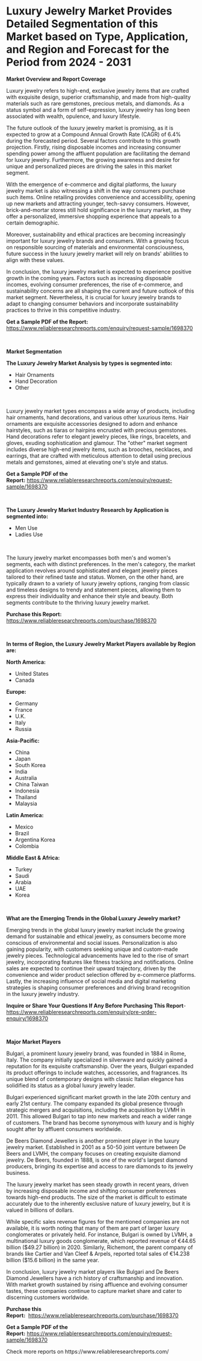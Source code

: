 <p><h1>Luxury Jewelry Market Provides Detailed Segmentation of this Market based on Type, Application, and Region and Forecast for the Period from 2024 - 2031</h1></p><p><strong>Market Overview and Report Coverage</strong></p>
<p><p>Luxury jewelry refers to high-end, exclusive jewelry items that are crafted with exquisite design, superior craftsmanship, and made from high-quality materials such as rare gemstones, precious metals, and diamonds. As a status symbol and a form of self-expression, luxury jewelry has long been associated with wealth, opulence, and luxury lifestyle.</p><p>The future outlook of the luxury jewelry market is promising, as it is expected to grow at a Compound Annual Growth Rate (CAGR) of 6.4% during the forecasted period. Several factors contribute to this growth projection. Firstly, rising disposable incomes and increasing consumer spending power among the affluent population are facilitating the demand for luxury jewelry. Furthermore, the growing awareness and desire for unique and personalized pieces are driving the sales in this market segment.</p><p>With the emergence of e-commerce and digital platforms, the luxury jewelry market is also witnessing a shift in the way consumers purchase such items. Online retailing provides convenience and accessibility, opening up new markets and attracting younger, tech-savvy consumers. However, brick-and-mortar stores still hold significance in the luxury market, as they offer a personalized, immersive shopping experience that appeals to a certain demographic.</p><p>Moreover, sustainability and ethical practices are becoming increasingly important for luxury jewelry brands and consumers. With a growing focus on responsible sourcing of materials and environmental consciousness, future success in the luxury jewelry market will rely on brands' abilities to align with these values.</p><p>In conclusion, the luxury jewelry market is expected to experience positive growth in the coming years. Factors such as increasing disposable incomes, evolving consumer preferences, the rise of e-commerce, and sustainability concerns are all shaping the current and future outlook of this market segment. Nevertheless, it is crucial for luxury jewelry brands to adapt to changing consumer behaviors and incorporate sustainability practices to thrive in this competitive industry.</p></p>
<p><strong>Get a Sample PDF of the Report:</strong> <a href="https://www.reliableresearchreports.com/enquiry/request-sample/1698370">https://www.reliableresearchreports.com/enquiry/request-sample/1698370</a></p>
<p>&nbsp;</p>
<p><strong>Market Segmentation</strong></p>
<p><strong>The Luxury Jewelry Market Analysis by types is segmented into:</strong></p>
<p><ul><li>Hair Ornaments</li><li>Hand Decoration</li><li>Other</li></ul></p>
<p>&nbsp;</p>
<p><p>Luxury jewelry market types encompass a wide array of products, including hair ornaments, hand decorations, and various other luxurious items. Hair ornaments are exquisite accessories designed to adorn and enhance hairstyles, such as tiaras or hairpins encrusted with precious gemstones. Hand decorations refer to elegant jewelry pieces, like rings, bracelets, and gloves, exuding sophistication and glamour. The "other" market segment includes diverse high-end jewelry items, such as brooches, necklaces, and earrings, that are crafted with meticulous attention to detail using precious metals and gemstones, aimed at elevating one's style and status.</p></p>
<p><strong>Get a Sample PDF of the Report:</strong>&nbsp;<a href="https://www.reliableresearchreports.com/enquiry/request-sample/1698370">https://www.reliableresearchreports.com/enquiry/request-sample/1698370</a></p>
<p>&nbsp;</p>
<p><strong>The Luxury Jewelry Market Industry Research by Application is segmented into:</strong></p>
<p><ul><li>Men Use</li><li>Ladies Use</li></ul></p>
<p>&nbsp;</p>
<p><p>The luxury jewelry market encompasses both men's and women's segments, each with distinct preferences. In the men's category, the market application revolves around sophisticated and elegant jewelry pieces tailored to their refined taste and status. Women, on the other hand, are typically drawn to a variety of luxury jewelry options, ranging from classic and timeless designs to trendy and statement pieces, allowing them to express their individuality and enhance their style and beauty. Both segments contribute to the thriving luxury jewelry market.</p></p>
<p><strong>Purchase this Report:</strong>&nbsp; <a href="https://www.reliableresearchreports.com/purchase/1698370">https://www.reliableresearchreports.com/purchase/1698370</a></p>
<p>&nbsp;</p>
<p><strong>In terms of Region, the Luxury Jewelry Market Players available by Region are:</strong></p>
<p>
    <p> <strong> North America: </strong>
        <ul>
            <li>United States</li>
            <li>Canada</li>
        </ul>
        </p> 
    <p> <strong> Europe: </strong>
        <ul>
            <li>Germany</li>
            <li>France</li>
            <li>U.K.</li>
            <li>Italy</li>
            <li>Russia</li>
        </ul>
        </p> 
    <p> <strong> Asia-Pacific: </strong>
        <ul>
            <li>China</li>
            <li>Japan</li>
            <li>South Korea</li>
            <li>India</li>
            <li>Australia</li>
            <li>China Taiwan</li>
            <li>Indonesia</li>
            <li>Thailand</li>
            <li>Malaysia</li>
        </ul>
        </p> 
    <p> <strong> Latin America: </strong>
        <ul>
            <li>Mexico</li>
            <li>Brazil</li>
            <li>Argentina Korea</li>
            <li>Colombia</li>
        </ul>
        </p> 
    <p> <strong> Middle East & Africa: </strong>
        <ul>
            <li>Turkey</li>
            <li>Saudi</li>
            <li>Arabia</li>
            <li>UAE</li>
            <li>Korea</li>
        </ul>
    </p>
    </p>
<p>&nbsp;</p>
<p><strong>What are the Emerging Trends in the Global Luxury Jewelry market?</strong></p>
<p><p>Emerging trends in the global luxury jewelry market include the growing demand for sustainable and ethical jewelry, as consumers become more conscious of environmental and social issues. Personalization is also gaining popularity, with customers seeking unique and custom-made jewelry pieces. Technological advancements have led to the rise of smart jewelry, incorporating features like fitness tracking and notifications. Online sales are expected to continue their upward trajectory, driven by the convenience and wider product selection offered by e-commerce platforms. Lastly, the increasing influence of social media and digital marketing strategies is shaping consumer preferences and driving brand recognition in the luxury jewelry industry.</p></p>
<p><strong>Inquire or Share Your Questions If Any Before Purchasing This Report</strong>- <a href="https://www.reliableresearchreports.com/enquiry/pre-order-enquiry/1698370">https://www.reliableresearchreports.com/enquiry/pre-order-enquiry/1698370</a></p>
<p>&nbsp;</p>
<p><strong>Major Market Players</strong></p>
<p><p>Bulgari, a prominent luxury jewelry brand, was founded in 1884 in Rome, Italy. The company initially specialized in silverware and quickly gained a reputation for its exquisite craftsmanship. Over the years, Bulgari expanded its product offerings to include watches, accessories, and fragrances. Its unique blend of contemporary designs with classic Italian elegance has solidified its status as a global luxury jewelry leader.</p><p>Bulgari experienced significant market growth in the late 20th century and early 21st century. The company expanded its global presence through strategic mergers and acquisitions, including the acquisition by LVMH in 2011. This allowed Bulgari to tap into new markets and reach a wider range of customers. The brand has become synonymous with luxury and is highly sought after by affluent consumers worldwide.</p><p>De Beers Diamond Jewellers is another prominent player in the luxury jewelry market. Established in 2001 as a 50-50 joint venture between De Beers and LVMH, the company focuses on creating exquisite diamond jewelry. De Beers, founded in 1888, is one of the world's largest diamond producers, bringing its expertise and access to rare diamonds to its jewelry business.</p><p>The luxury jewelry market has seen steady growth in recent years, driven by increasing disposable income and shifting consumer preferences towards high-end products. The size of the market is difficult to estimate accurately due to the inherently exclusive nature of luxury jewelry, but it is valued in billions of dollars.</p><p>While specific sales revenue figures for the mentioned companies are not available, it is worth noting that many of them are part of larger luxury conglomerates or privately held. For instance, Bulgari is owned by LVMH, a multinational luxury goods conglomerate, which reported revenue of €44.65 billion ($49.27 billion) in 2020. Similarly, Richemont, the parent company of brands like Cartier and Van Cleef & Arpels, reported total sales of €14.238 billion ($15.6 billion) in the same year.</p><p>In conclusion, luxury jewelry market players like Bulgari and De Beers Diamond Jewellers have a rich history of craftsmanship and innovation. With market growth sustained by rising affluence and evolving consumer tastes, these companies continue to capture market share and cater to discerning customers worldwide.</p></p>
<p><strong>Purchase this Report:</strong>&nbsp;&nbsp;<a href="https://www.reliableresearchreports.com/purchase/1698370">https://www.reliableresearchreports.com/purchase/1698370</a></p>
<p></p>
<p><strong>Get a Sample PDF of the Report:</strong>&nbsp;<a href="https://www.reliableresearchreports.com/enquiry/request-sample/1698370">https://www.reliableresearchreports.com/enquiry/request-sample/1698370</a></p>
<p>Check more reports on https://www.reliableresearchreports.com/</p>